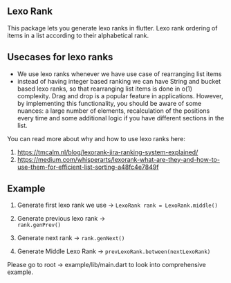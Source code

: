 ## Lexo Rank

This package lets you generate lexo ranks in flutter. Lexo rank ordering of items in a list
according to their alphabetical rank.

## Usecases for lexo ranks
- We use lexo ranks whenever we have use case of rearranging list items
- instead of having integer based ranking we can have String and bucket based
lexo ranks, so that rearranging list items is done in o(1) complexity.
  Drag and drop is a popular feature in applications.
  However, by implementing this functionality, you should be aware of some nuances:
  a large number of elements, recalculation of the positions every time and some additional 
  logic if you have different sections in the list.
  
You can read more about why and how to use lexo ranks here:
1. https://tmcalm.nl/blog/lexorank-jira-ranking-system-explained/
2. https://medium.com/whisperarts/lexorank-what-are-they-and-how-to-use-them-for-efficient-list-sorting-a48fc4e7849f

## Example 

1. Generate first lexo rank we use -> 
   `LexoRank rank = LexoRank.middle()`
   
2. Generate previous lexo rank ->  
   `rank.genPrev()`
   
3. Generate next rank ->
   `rank.genNext()`
   
4. Generate Middle Lexo Rank -> 
   `prevLexoRank.between(nextLexoRank)`
   
Please go to root -> example/lib/main.dart to look into comprehensive example.
 

